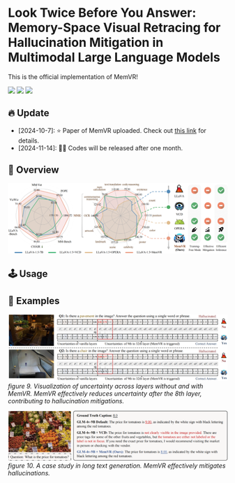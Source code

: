 # Look Twice Before You Answer: Memory-Space Visual Retracing for Hallucination Mitigation in Multimodal Large Language Models
<!-- **Look Twice Before You Answer: Memory-Space Visual Retracing for Hallucination Mitigation in Multimodal Large Language Models** -->
This is the official implementation of MemVR!

<div style='display:flex; gap: 0.25rem; '>
<a href='LICENCE'><img src='https://img.shields.io/badge/License-Apache 2.0-g.svg'></a>
<a href='https://arxiv.org/pdf/2410.03577'><img src='https://img.shields.io/badge/Paper-PDF-red'></a>
<a href='https://www.google.com/'><img src='https://img.shields.io/badge/zhihu-Markdown-blue'></a>
</div>

## 🔥 Update
* [2024-10-7]: ⭐️ Paper of MemVR uploaded. Check out [this link](https://arxiv.org/pdf/2410.03577) for details.
* [2024-11-14]: 🚀🚀 Codes will be released after one month.

## 🎯 Overview
![MemVR](figures/bigfig.png)

## 🕹️ Usage


## 📌 Examples
![Case1](figures/caseA.png)
*figure 9. Visualization of uncertainty across layers without and with MemVR. MemVR effectively reduces uncertainty after the 8th layer, contributing to hallucination mitigations.*

![Case2](figures/longcase.png)
*figure 10. A case study in long text generation. MemVR effectively mitigates hallucinations.*

